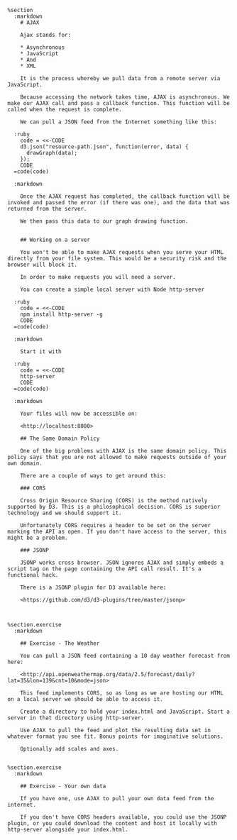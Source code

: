     %section
      :markdown
        # AJAX

        Ajax stands for:

        * Asynchronous
        * JavaScript
        * And
        * XML

        It is the process whereby we pull data from a remote server via JavaScript.

        Because accessing the network takes time, AJAX is asynchronous. We make our AJAX call and pass a callback function. This function will be called when the request is complete.

        We can pull a JSON feed from the Internet something like this:

      :ruby
        code = <<-CODE
        d3.json("resource-path.json", function(error, data) {
          drawGraph(data);
        });
        CODE
      =code(code)

      :markdown

        Once the AJAX request has completed, the callback function will be invoked and passed the error (if there was one), and the data that was returned from the server.

        We then pass this data to our graph drawing function.


        ## Working on a server

        You won't be able to make AJAX requests when you serve your HTML directly from your file system. This would be a security risk and the browser will block it.

        In order to make requests you will need a server.

        You can create a simple local server with Node http-server

      :ruby
        code = <<-CODE
        npm install http-server -g
        CODE
      =code(code)

      :markdown

        Start it with

      :ruby
        code = <<-CODE
        http-server
        CODE
      =code(code)

      :markdown

        Your files will now be accessible on:

        <http://localhost:8080>

        ## The Same Domain Policy

        One of the big problems with AJAX is the same domain policy. This policy says that you are not allowed to make requests outside of your own domain.

        There are a couple of ways to get around this:

        ### CORS

        Cross Origin Resource Sharing (CORS) is the method natively supported by D3. This is a philosophical decision. CORS is superior technology and we should support it.

        Unfortunately CORS requires a header to be set on the server marking the API as open. If you don't have access to the server, this might be a problem.

        ### JSONP

        JSONP works cross browser. JSON ignores AJAX and simply embeds a script tag on the page containing the API call result. It's a functional hack.

        There is a JSONP plugin for D3 available here:

        <https://github.com/d3/d3-plugins/tree/master/jsonp>



    %section.exercise
      :markdown

        ## Exercise - The Weather

        You can pull a JSON feed containing a 10 day weather forecast from here:

        <http://api.openweathermap.org/data/2.5/forecast/daily?lat=35&lon=139&cnt=10&mode=json>

        This feed implements CORS, so as long as we are hosting our HTML on a local server we should be able to access it.

        Create a directory to hold your index.html and JavaScript. Start a server in that directory using http-server.

        Use AJAX to pull the feed and plot the resulting data set in whatever format you see fit. Bonus points for imaginative solutions.

        Optionally add scales and axes.


    %section.exercise
      :markdown

        ## Exercise - Your own data

        If you have one, use AJAX to pull your own data feed from the internet.

        If you don't have CORS headers available, you could use the JSONP plugin, or you could download the content and host it locally with http-server alongside your index.html.
